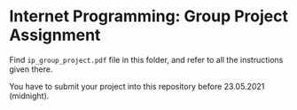 # Internet Programming: Group Project Assignment

Find `ip_group_project.pdf` file in this folder, and refer to all the instructions given there. 

You have to submit your project into this repository before 23.05.2021 (midnight).

